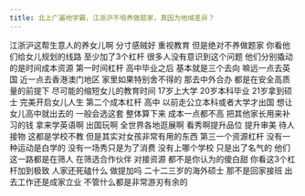```yaml
---
title: 北上广遍地学霸，江浙沪不培养做题家，真因为地域差异？
---
```

江浙沪这帮生意人的养女儿啊
分寸感贼好
重视教育
但是绝对不养做题家
你看他们给女儿规划的线路
至少加了3个杠杆
很多人没有意识到这个问题
他们分别撬动的是时间成本资源
第一时间杠杆
高中毕业之后
基本就是三个去向
嘛远一点去英国
近一点去香港澳门地区
家里如果特别舍不得的
那去中外合办
都是在安全高质量的前提下
尽可能的缩短女儿的教育时间
17岁上大学
20岁本科毕业
21岁拿到硕士
完美开启女儿人生
第二个成本杠杆
高中
以前走公立本科或者大学才出国
想让女儿高中就出去的
一般会选这套
整体算下来
成本一点都不高
把其他家长用来补习的钱
拿来学英语啊
出国玩啊
全世界各地逛展啊
看秀啊提升品位
提升审美
待人接物
这都是学校不教
但是其实对女孩非常有用的东西
第三一个资源杠杆
没有一种运动是白学的
没有一场秀只是为了消费
没有上哪个学校
只是出了名气的
他们这一路都是在筛人
在筛选合作伙伴
对接资源
都不是你认为的傻白甜
你看这3个杠杆加到极致
人家还死磕什么
做提加吗
二十二三岁的海外硕士
那不是回家接班
出去工作还是成家立业
不管什么都是非常游刃有余的
